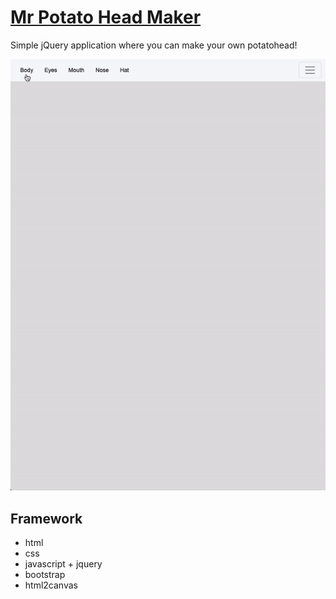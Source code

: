 # [Mr Potato Head Maker](https://www.cs.torontomu.ca/~m89islam/lab05.html)
Simple jQuery application where you can make your own potatohead!

![Alt Text](showcase.gif)

## Framework

- html
- css
- javascript + jquery
- bootstrap
- html2canvas
